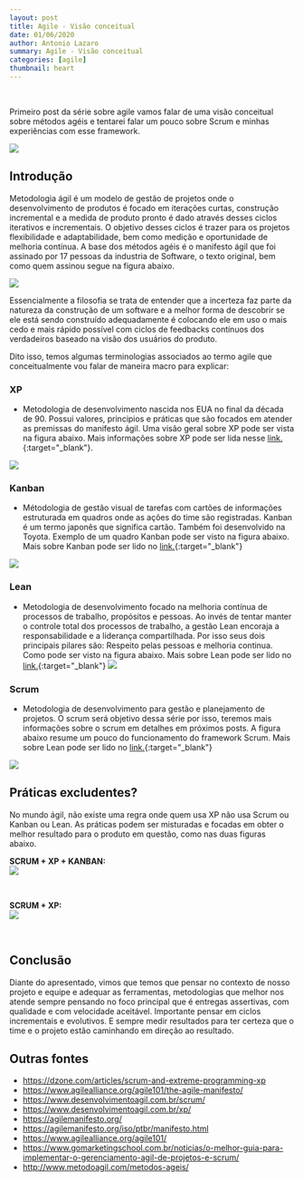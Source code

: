 ```yaml
---
layout: post
title: Agile - Visão conceitual
date: 01/06/2020
author: Antonio Lazaro
summary: Agile - Visão conceitual
categories: [agile]
thumbnail: heart
---
```


<br/>

Primeiro post da série sobre agile vamos falar de uma visão conceitual sobre métodos agéis e tentarei falar um pouco sobre Scrum e minhas experiências com esse framework.

![](/static/img/agile/agile.jpeg)

## Introdução

Metodologia ágil é um modelo de gestão de projetos onde o desenvolvimento de produtos é focado em iterações curtas, construção incremental e a medida de produto pronto é dado através desses ciclos iterativos e incrementais. O objetivo desses ciclos é trazer para os projetos flexibilidade e adaptabilidade, bem como medição e oportunidade de melhoria contínua. A base dos métodos agéis é o manifesto ágil que foi assinado por 17 pessoas da industria de Software, o texto original, bem como quem assinou segue na figura abaixo.

![](/static/img/agile/manifesto-agil.png)

Essencialmente a filosofia se trata de entender que a incerteza faz parte da natureza da construção de um software e a melhor forma de descobrir se ele está sendo construído adequadamente é colocando ele em uso o mais cedo e mais rápido possível com ciclos de feedbacks contínuos dos verdadeiros baseado na visão dos usuários do produto.

Dito isso, temos algumas terminologias associados ao termo agile que conceitualmente vou falar de maneira macro para explicar:

### XP

- Metodologia de desenvolvimento nascida nos EUA no final da década de 90. Possui valores, principios e práticas que são focados em atender as premissas do manifesto ágil. Uma visão geral sobre XP pode ser vista na figura abaixo. Mais informações sobre XP pode ser lida nesse [link.](https://www.desenvolvimentoagil.com.br/xp/){:target="\_blank"}.

![](/static/img/agile/xp-core-practices-1.png)

### Kanban

- Métodologia de gestão visual de tarefas com cartões de informações estruturada em quadros onde as ações do time são registradas. Kanban é um termo japonês que significa cartão. Também foi desenvolvido na Toyota. Exemplo de um quadro Kanban pode ser visto na figura abaixo. Mais sobre Kanban pode ser lido no [link.](https://artia.com/kanban/){:target="\_blank"}

![](/static/img/agile/kanban.png)

### Lean

- Metodologia de desenvolvimento focado na melhoria contínua de processos de trabalho, propósitos e pessoas. Ao invés de tentar manter o controle total dos processos de trabalho, a gestão Lean encoraja a responsabilidade e a liderança compartilhada. Por isso seus dois principais pilares são: Respeito pelas pessoas e melhoria continua. Como pode ser visto na figura abaixo. Mais sobre Lean pode ser lido no [link.](https://kanbanize.com/pt/gestao-lean/o-que-e-gestao-lean){:target="\_blank"}
  ![](/static/img/agile/lean.png)

### Scrum

- Metodologia de desenvolvimento para gestão e planejamento de projetos. O scrum será objetivo dessa série por isso, teremos mais informações sobre o scrum em detalhes em próximos posts. A figura abaixo resume um pouco do funcionamento do framework Scrum. Mais sobre Lean pode ser lido no [link.](https://www.desenvolvimentoagil.com.br/scrum/){:target="\_blank"}

![](/static/img/agile/scrum.jpg)

## Práticas excludentes?

No mundo ágil, não existe uma regra onde quem usa XP não usa Scrum ou Kanban ou Lean. As práticas podem ser misturadas e focadas em obter o melhor resultado para o produto em questão, como nas duas figuras abaixo.

**SCRUM + XP + KANBAN:**
<br/>
![](/static/img/agile/introducing-agile-scrum-xp-and-kanban-1-638.jpg)

<br/>

**SCRUM + XP:**
<br/>
![](/static/img/agile/Scrum_and_XP.jpg)

<br/>

## Conclusão

Diante do apresentado, vimos que temos que pensar no contexto de nosso projeto e equipe e adequar as ferramentas, metodologias que melhor nos atende sempre pensando no foco principal que é entregas assertivas, com qualidade e com velocidade aceitável. Importante pensar em ciclos incrementais e evolutivos. E sempre medir resultados para ter certeza que o time e o projeto estão caminhando em direção ao resultado.

## Outras fontes

- https://dzone.com/articles/scrum-and-extreme-programming-xp
- https://www.agilealliance.org/agile101/the-agile-manifesto/
- https://www.desenvolvimentoagil.com.br/scrum/
- https://www.desenvolvimentoagil.com.br/xp/
- https://agilemanifesto.org/
- https://agilemanifesto.org/iso/ptbr/manifesto.html
- https://www.agilealliance.org/agile101/
- https://www.gomarketingschool.com.br/noticias/o-melhor-guia-para-implementar-o-gerenciamento-agil-de-projetos-e-scrum/
- http://www.metodoagil.com/metodos-ageis/
